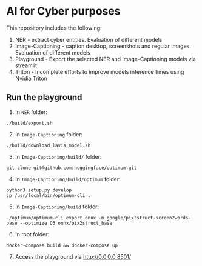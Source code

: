 # AI for Cyber purposes

This repository includes the following:
1. NER - extract cyber entities. Evaluation of different models
2. Image-Captioning - caption desktop, screenshots and regular images. Evaluation of different models
3. Playground - Export the selected NER and Image-Captioning models via streamlit
4. Triton - Incomplete efforts to improve models inference times using Nvidia Triton

## Run the playground
1. In `NER` folder:
```
./build/export.sh
```
2. In `Image-Captioning` folder:
```
./build/download_lavis_model.sh
```
3. In `Image-Captioning/build/` folder:
```
git clone git@github.com:huggingface/optimum.git
```
4. In `Image-Captioning/build/optimum` folder:
```
python3 setup.py develop
cp /usr/local/bin/optimum-cli .
```
5. In `Image-Captioning/build` folder:
```
./optimum/optimum-cli export onnx -m google/pix2struct-screen2words-base --optimize O3 onnx/pix2struct_base
```
6. In root folder:
```
docker-compose build && docker-compose up
```
7. Access the playground via http://0.0.0.0:8501/